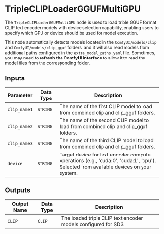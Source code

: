 # TripleCLIPLoaderGGUFMultiGPU

The `TripleCLIPLoaderGGUFMultiGPU` node is used to load triple GGUF format CLIP text encoder models with device selection capability, enabling users to specify which GPU or device should be used for model execution.

This node automatically detects models located in the `ComfyUI/models/clip` and `ComfyUI/models/clip_gguf` folders, and it will also read models from additional paths configured in the `extra_model_paths.yaml` file. Sometimes, you may need to **refresh the ComfyUI interface** to allow it to read the model files from the corresponding folder.

## Inputs

| Parameter | Data Type | Description |
| --- | --- | --- |
| `clip_name1` | `STRING` | The name of the first CLIP model to load from combined clip and clip_gguf folders. |
| `clip_name2` | `STRING` | The name of the second CLIP model to load from combined clip and clip_gguf folders. |
| `clip_name3` | `STRING` | The name of the third CLIP model to load from combined clip and clip_gguf folders. |
| `device` | `STRING` | Target device for text encoder compute operations (e.g., 'cuda:0', 'cuda:1', 'cpu'). Selected from available devices on your system. |

## Outputs

| Output Name | Data Type | Description |
| --- | --- | --- |
| `CLIP` | `CLIP` | The loaded triple CLIP text encoder models configured for SD3. |
